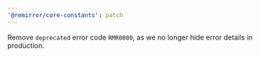 ```yaml
---
'@remirror/core-constants': patch
---
```


Remove `deprecated` error code `RMR0000`, as we no longer hide error details in production.
